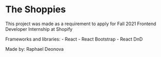 # The Shoppies

This project was made as a requirement to apply for Fall 2021 Frontend Developer Internship at Shopify

Frameworks and libraries:
    - React
    - React Bootstrap
    - React DnD

Made by: Raphael Deonova
